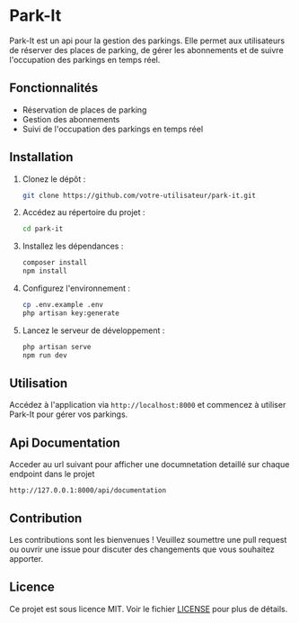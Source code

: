 # Park-It

Park-It est un api pour la gestion des parkings. Elle permet aux utilisateurs de réserver des places de parking, de gérer les abonnements et de suivre l'occupation des parkings en temps réel.

## Fonctionnalités

- Réservation de places de parking
- Gestion des abonnements
- Suivi de l'occupation des parkings en temps réel

## Installation

1. Clonez le dépôt :
    ```bash
    git clone https://github.com/votre-utilisateur/park-it.git
    ```
2. Accédez au répertoire du projet :
    ```bash
    cd park-it
    ```
3. Installez les dépendances :
    ```bash
    composer install
    npm install
    ```
4. Configurez l'environnement :
    ```bash
    cp .env.example .env
    php artisan key:generate
    ```
5. Lancez le serveur de développement :
    ```bash
    php artisan serve
    npm run dev
    ```

## Utilisation

Accédez à l'application via `http://localhost:8000` et commencez à utiliser Park-It pour gérer vos parkings.

## Api Documentation
Acceder au url suivant pour afficher une documnetation detaillé sur chaque endpoint dans le projet
```
http://127.0.0.1:8000/api/documentation
```

## Contribution

Les contributions sont les bienvenues ! Veuillez soumettre une pull request ou ouvrir une issue pour discuter des changements que vous souhaitez apporter.

## Licence

Ce projet est sous licence MIT. Voir le fichier [LICENSE](LICENSE) pour plus de détails.
